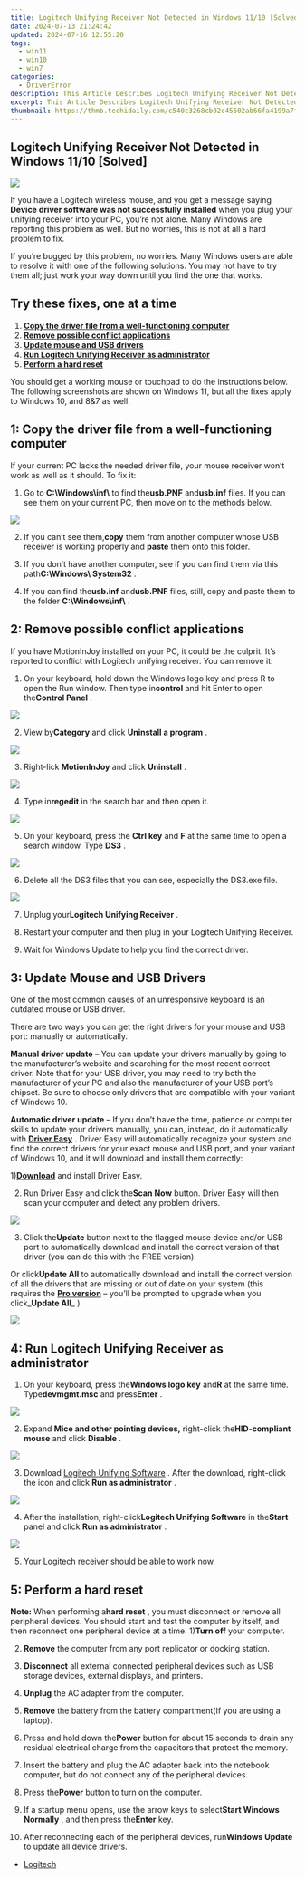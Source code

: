 ```yaml
---
title: Logitech Unifying Receiver Not Detected in Windows 11/10 [Solved]
date: 2024-07-13 21:24:42
updated: 2024-07-16 12:55:20
tags:
  - win11
  - win10
  - win7
categories:
  - DriverError
description: This Article Describes Logitech Unifying Receiver Not Detected in Windows 11/10 [Solved]
excerpt: This Article Describes Logitech Unifying Receiver Not Detected in Windows 11/10 [Solved]
thumbnail: https://thmb.techidaily.com/c540c3268cb02c45602ab66fa4199a7f1fc574c2a3cdb76d27eef05ccb7d85f2.jpg
---
```


## Logitech Unifying Receiver Not Detected in Windows 11/10 [Solved]

![](https://images.drivereasy.com/wp-content/uploads/2018/02/img_5a8eaab2959a4-300x120.png)

 If you have a Logitech wireless mouse, and you get a message saying **Device driver software was not successfully installed** when you plug your unifying receiver into your PC, you’re not alone. Many Windows are reporting this problem as well. But no worries, this is not at all a hard problem to fix.

 If you’re bugged by this problem, no worries. Many Windows users are able to resolve it with one of the following solutions. You may not have to try them all; just work your way down until you find the one that works.

## Try these fixes, one at a time

1. [**Copy the driver file from a well-functioning computer**](https://ursime.pxf.io/r5bm57)
2. [**Remove possible conflict applications**](https://silver-cuisine.pxf.io/nlgolx)
3. [**Update mouse and USB drivers**](https://aofit.pxf.io/mmjyxq)
4. [**Run Logitech Unifying Receiver as administrator**](https://dhgate.sjv.io/5g6yb2)
5. [**Perform a hard reset**](https://martinic.evyy.net/m5azrm)

 You should get a working mouse or touchpad to do the instructions below. The following screenshots are shown on Windows 11, but all the fixes apply to Windows 10, and 8&7 as well.  

## **1: Copy the driver file from a well-functioning computer**

 If your current PC lacks the needed driver file, your mouse receiver won’t work as well as it should. To fix it:

 1) Go to   **C:\\Windows\\inf\\**  to find the**usb.PNF** and**usb.inf** files. If you can see them on your current PC, then move on to the methods below.

![](https://www.drivereasy.com/wp-content/uploads/2016/07/win-11-usb-inf.jpg)

 2) If you can’t see them,**copy** them from another computer whose USB receiver is working properly and **paste** them onto this folder.

 3) If you don’t have another computer, see if you can find them via this path**C:\\Windows\\ System32** .

 4) If you can find the**usb.inf** and**usb.PNF** files, still, copy and paste them to the folder **C:\\Windows\\inf\\** .

## **2: Remove possible conflict applications**

 If you have MotionInJoy installed on your PC, it could be the culprit. It’s reported to conflict with Logitech unifying receiver. You can remove it:

 1) On your keyboard, hold down the Windows logo key and press R to open the Run window. Then type in**control** and hit Enter to open the**Control Panel** .

![](https://www.drivereasy.com/wp-content/uploads/2019/04/win-11-run-control-panel.jpg)

 2) View by**Category** and click **Uninstall a program** .

![](https://www.drivereasy.com/wp-content/uploads/2016/07/win-11-control-category-uninstall.jpg)

 3) Right-lick **MotionInJoy** and click **Uninstall** .

![](https://images.drivereasy.com/wp-content/uploads/2016/07/img_57830b6e39c32.png)

 4) Type in**regedit** in the search bar and then open it.

![](https://images.drivereasy.com/wp-content/uploads/2017/09/img_59ae4aa24870a.png)

 5) On your keyboard, press the **Ctrl key** and **F** at the same time to open a search window. Type **DS3** .

![](https://www.drivereasy.com/wp-content/uploads/2016/07/win-11-registry-editor-ds3.jpg)

 6) Delete all the DS3 files that you can see, especially the DS3.exe file.

![](https://www.drivereasy.com/wp-content/uploads/2016/07/registry-delete-ds3.png)

 7) Unplug your**Logitech Unifying Receiver** .

 8) Restart your computer and then plug in your Logitech Unifying Receiver.

 9) Wait for Windows Update to help you find the correct driver.

## **3: Update Mouse and USB Drivers**

 One of the most common causes of an unresponsive keyboard is an outdated mouse or USB driver.

 There are two ways you can get the right drivers for your mouse and USB port: manually or automatically.

**Manual driver update**  – You can update your drivers manually by going to the manufacturer’s website and searching for the most recent correct driver. Note that for your USB driver, you may need to try both the manufacturer of your PC and also the manufacturer of your USB port’s chipset. Be sure to choose only drivers that are compatible with your variant of Windows 10\.

**Automatic driver update**  – If you don’t have the time, patience or computer skills to update your drivers manually, you can, instead, do it automatically with [**Driver Easy**](https://tools.techidaily.com/drivereasy/download/) .  Driver Easy will automatically recognize your system and find the correct drivers for your exact mouse and USB port, and your variant of Windows 10, and it will download and install them correctly:

 1)[**Download**](https://tools.techidaily.com/drivereasy/download/) and install Driver Easy.

 2) Run Driver Easy and click the**Scan Now** button. Driver Easy will then scan your computer and detect any problem drivers.

![](https://images.drivereasy.com/wp-content/uploads/2017/03/img_58db63a8174fd.png)

 3) Click the**Update** button next to the flagged mouse device and/or USB port to automatically download and install the correct version of that driver (you can do this with the FREE version).

 Or click**Update All** to automatically download and install the correct version of all the drivers that are missing or out of date on your system (this requires the [**Pro version**](https://tools.techidaily.com/drivereasy/download/) – you’ll be prompted to upgrade when you click_**Update All**_ ).

![](https://images.drivereasy.com/wp-content/uploads/2017/03/img_58db63d8ac59f.jpg)

## **4: Run Logitech Unifying Receiver as administrator**

 1) On your keyboard, press the**Windows logo key** and**R** at the same time. Type**devmgmt.msc** and press**Enter** .

![](https://www.drivereasy.com/wp-content/uploads/2015/11/run-devmgmt.msc_.jpg)

 2) Expand **Mice and other pointing devices,** right-click the**HID-compliant mouse** and click **Disable** .

![](https://images.drivereasy.com/wp-content/uploads/2016/07/img_57834599bc659.png)

 3) Download [Logitech Unifying Software](http://support.logitech.com/en%5Fus/software/unifying) . After the download, right-click the icon and click **Run as administrator** .

![](https://www.drivereasy.com/wp-content/uploads/2016/07/win-11-logi-run-as-adm.jpg)

 4) After the installation, right-click**Logitech Unifying Software** in the**Start** panel and click **Run as administrator** .

![](https://www.drivereasy.com/wp-content/uploads/2016/07/win-11-logi-run-as-adm-start.jpg)

5) Your Logitech receiver should be able to work now.

## **5: Perform a hard reset**

**Note:**  When performing a**hard reset** , you must disconnect or remove all peripheral devices. You should start and test the computer by itself, and then reconnect one peripheral device at a time.
 1)**Turn off** your computer.

 2) **Remove** the computer from any port replicator or docking station.

 3) **Disconnect** all external connected peripheral devices such as USB storage devices, external displays, and printers.

 4) **Unplug** the AC adapter from the computer.

 5) **Remove** the battery from the battery compartment(If you are using a laptop).

 6) Press and hold down the**Power** button for about 15 seconds to drain any residual electrical charge from the capacitors that protect the memory.

 7) Insert the battery and plug the AC adapter back into the notebook computer, but do not connect any of the peripheral devices.

 8) Press the**Power** button to turn on the computer.

 9) If a startup menu opens, use the arrow keys to select**Start Windows Normally** , and then press the**Enter** key.

 10) After reconnecting each of the peripheral devices, run**Windows Update** to update all device drivers.

* [Logitech](https://store.drivereasy.com/order/cart.php?PRODS=4731822&QTY=1&AFFILIATE=108875)

<ins class="adsbygoogle"
     style="display:block"
     data-ad-format="autorelaxed"
     data-ad-client="ca-pub-7571918770474297"
     data-ad-slot="1223367746"></ins>



<ins class="adsbygoogle"
     style="display:block"
     data-ad-client="ca-pub-7571918770474297"
     data-ad-slot="8358498916"
     data-ad-format="auto"
     data-full-width-responsive="true"></ins>
